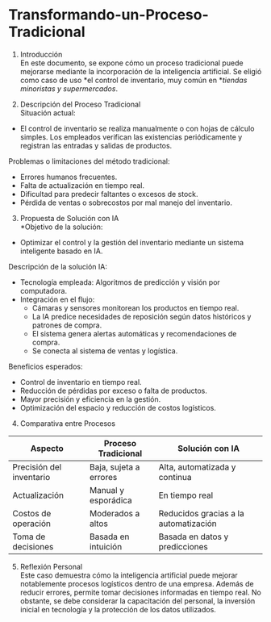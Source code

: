 # Transformando-un-Proceso-Tradicional
1. Introducción  
En este documento, se expone cómo un proceso tradicional puede mejorarse mediante la incorporación de la inteligencia artificial. Se eligió como caso de uso *el control de inventario, muy común en **tiendas minoristas y supermercados*.

2. Descripción del Proceso Tradicional  
Situación actual:
- El control de inventario se realiza manualmente o con hojas de cálculo simples. Los empleados verifican las existencias periódicamente y registran las entradas y salidas de productos.

Problemas o limitaciones del método tradicional: 
- Errores humanos frecuentes.  
- Falta de actualización en tiempo real.  
- Dificultad para predecir faltantes o excesos de stock.  
- Pérdida de ventas o sobrecostos por mal manejo del inventario.

3. Propuesta de Solución con IA  
*Objetivo de la solución: 
- Optimizar el control y la gestión del inventario mediante un sistema inteligente basado en IA.

Descripción de la solución IA:  
- Tecnología empleada: Algoritmos de predicción y visión por computadora.  
- Integración en el flujo:
  - Cámaras y sensores monitorean los productos en tiempo real.  
  - La IA predice necesidades de reposición según datos históricos y patrones de compra.  
  - El sistema genera alertas automáticas y recomendaciones de compra.  
  - Se conecta al sistema de ventas y logística.

Beneficios esperados:  
- Control de inventario en tiempo real.  
- Reducción de pérdidas por exceso o falta de productos.  
- Mayor precisión y eficiencia en la gestión.  
- Optimización del espacio y reducción de costos logísticos.

4. Comparativa entre Procesos

| Aspecto                    | Proceso Tradicional           | Solución con IA                        |
|----------------------------|-------------------------------|----------------------------------------|
| Precisión del inventario   | Baja, sujeta a errores        | Alta, automatizada y continua          |
| Actualización              | Manual y esporádica           | En tiempo real                         |
| Costos de operación        | Moderados a altos             | Reducidos gracias a la automatización |
| Toma de decisiones         | Basada en intuición           | Basada en datos y predicciones        |

5. Reflexión Personal  
Este caso demuestra cómo la inteligencia artificial puede mejorar notablemente procesos logísticos dentro de una empresa. Además de reducir errores, permite tomar decisiones informadas en tiempo real. No obstante, se debe considerar la capacitación del personal, la inversión inicial en tecnología y la protección de los datos utilizados.
